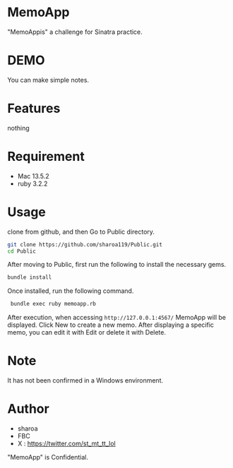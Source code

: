 # MemoApp
 "MemoAppis" a challenge for Sinatra practice.
 
# DEMO
 
You can make simple notes.
 
# Features
 
nothing 
 
# Requirement
 
* Mac 13.5.2
* ruby 3.2.2

# Usage
clone from github, and then Go to Public directory.

```bash
git clone https://github.com/sharoa119/Public.git
cd Public
```
After moving to Public, first run the following to install the necessary gems.
```bash
bundle install
```
Once installed, run the following command.

```bash
 bundle exec ruby memoapp.rb
```
After execution, when accessing `http://127.0.0.1:4567/`
MemoApp will be displayed.
Click New to create a new memo.
After displaying a specific memo, you can edit it with Edit or delete it with Delete.

# Note
 
It has not been confirmed in a Windows environment.
 
# Author

* sharoa
* FBC
* X : https://twitter.com/st_mt_tt_lol
 
 
"MemoApp" is Confidential.
